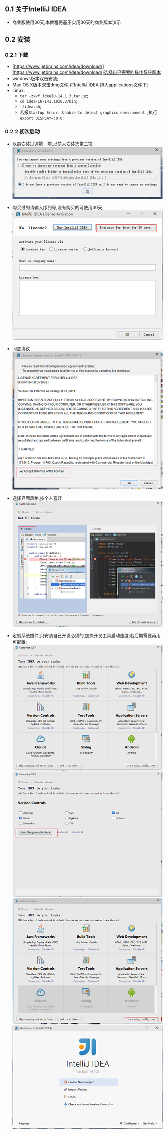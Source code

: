 ## 0.1 关于IntelliJ IDEA
- 商业版使用30天,本教程将基于实用30天的商业版本演示

## 0.2 安装
### 0.2.1 下载
- [https://www.jetbrains.com/idea/download/](https://www.jetbrains.com/idea/download/)选择自己需要的操作系统版本
- windows版本双击安装;
- Mac OS X版本双击dmg文件,将IntelliJ IDEA 拖入applications文件下;
- Linux:
  - `tar -zxvf ideaIU-14.1.3.tar.gz`;
  - `cd idea-IU-141.1010.3/bin`;
  - `./idea.sh`;
  - 若报`Startup Error: Unable to detect graphics environment `,执行`export DISPLAY=:0.0`;
### 0.2.2 初次启动
- 以前安装过选第一项,以前未安装选第二项;
![](resources/0-1.jpg)

- 购买过的请输入序列号,没有购买的可使用30天;
![](resources/0-2.jpg)

- 同意协议
![](resources/0-3.jpg)

- 选择界面风格,按个人喜好
![](resources/0-4.jpg)

- 定制系统插件,只安装自己开发必须的,加快开发工具启动速度;若后期需要再用可配置;
![](resources/0-5.jpg)
![](resources/0-6.jpg)
![](resources/0-7.jpg)
![](resources/0-8.jpg)
